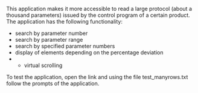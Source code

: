 This application makes it more accessible to read a large protocol (about a thousand parameters) issued by the control program of a certain product.
The application has the following functionality:
- search by parameter number
- search by parameter range
- search by specified parameter numbers
- display of elements depending on the percentage deviation
- - virtual scrolling

To test the application, open the link and using the file test_manyrows.txt follow the prompts of the application.
